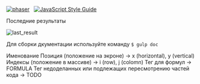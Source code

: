 [![phaser](https://raw.githubusercontent.com/photonstorm/phaser/master/v2/resources/Phaser%20Logo/Pixel%20Art/phaser_pixel_medium_flat.png)](http://phaser.io)   [![JavaScript Style Guide](https://img.shields.io/badge/code_style-standard-brightgreen.svg)](https://standardjs.com)

Последние результаты

![last_result](../gif/last_result.gif)

Для сборки дкументации используйте команду 
`$ gulp doc`

Именование
Позиция (положение на экроне) → x (horizontal), y (vertical)
Индексы (положение в массиве) → i (row), j (colomn)
Тег для формул → FORMULA
Тег недоделанных или подлежащих пересмотрению частей кода → TODO
